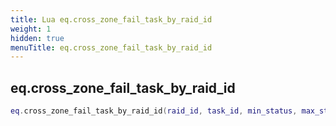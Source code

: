 ```yaml
---
title: Lua eq.cross_zone_fail_task_by_raid_id
weight: 1
hidden: true
menuTitle: eq.cross_zone_fail_task_by_raid_id
---
```

## eq.cross_zone_fail_task_by_raid_id
```lua
eq.cross_zone_fail_task_by_raid_id(raid_id, task_id, min_status, max_status); -- void
```